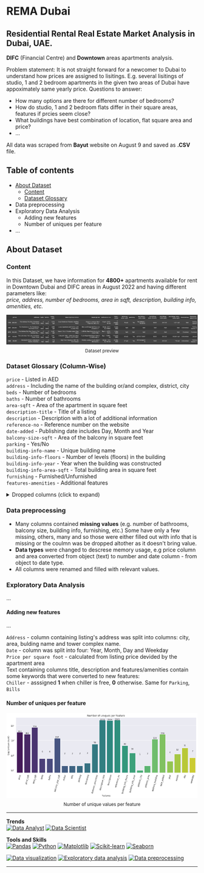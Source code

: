 # REMA Dubai

## Residential Rental Real Estate Market Analysis in Dubai, UAE.

**DIFC** (Financial Centre) and **Downtown** areas apartments analysis.

Problem statement:
It is not straight forward for a newcomer to Dubai to understand how prices are assigned to lisitings. E.g. several lisitings of studio, 1 and 2 bedroom apartments in the given two areas of Dubai have appoximately same yearly price. 
Questions to answer:
 - How many options are there for different number of bedrooms? 
 - How do studio, 1 and 2 bedroom flats differ in their square areas, features if prcies seem close?
 - What buildings have best combination of location, flat square area and price? 
 - ...


All data was scraped from **Bayut** website on August 9 and saved as **.CSV** file.

## Table of contents
- [About Dataset](#about-dataset)
	- [Content](i#content)
	- [Dataset Glossary](#dataset-glossary-column-wise)
- Data preprocessing
- Exploratory Data Analysis
	- Adding new features
	- Number of uniques per feature
- ...


## About Dataset

### Content

In this Dataset, we have information for **4800+** apartments available for rent in Downtown Dubai and DIFC areas in August 2022 and having different parameters like:  
*price, address, number of bedrooms, area in sqft, description, building info, amenities, etc.*

<p align="center">
	<img src="https://github.com/imeleges/REMA_Dubai/blob/main/img/dataframe.png?raw=true">
	<sub>Dataset preview</sub>
</p>


### Dataset Glossary (Column-Wise)

`price` -  Listed in AED  
`address` - Including the name of the building or/and complex, district, city  
`beds` - Number of bedrooms  
`baths` - Number of bathrooms  
`area-sqft` - Area of the apartment in square feet  
`description-title` - Title of a listing  
`description` - Description with a lot of additional information  
`reference-no` - Reference number on the website  
`date-added` - Publishing date includes Day, Month and Year  
`balcony-size-sqft` - Area of the balcony in square feet  
`parking` - Yes/No   
`building-info-name` - Unique building name  
`building-info-floors` - Number of levels (floors) in the building  
`building-info-year` - Year when the building was constructed   
`building-info-area-sqft` - Total building area in square feet  
`furnishing` - Furnished/Unfurnished   
`features-amenities` - Additional features  


<details>
<summary>Dropped columns (click to expand)</summary>

Those columns were dropped at the beginning of analysis

`apartmet-link-href` -  unnecessary for analysis   
`rent-frequency` - only Yearly listings were parsed  
`web-scraper-order` -  unnecessary for analysis   
`web-scraper-start-url` -  unnecessary for analysis   
`pagination` -  unnecessary for analysis   
`apartmet-link` -  unnecessary for analysis but could be added back later   
`building` -  only one name value and the rest is missing values  

</details>

### Data preprocessing

- Many columns contained **missing values** (e.g. number of bathrooms, balcony size, building info, furnishing, etc.) Some have only a few missing, others, many and so those were either filled out with info that is missing or the coulmn was be dropped altother as it doesn't bring value.
- **Data types** were changed to descrese memory usage, e.g price column and area converted from object (text) to number and date column - from object to date type.  
- All columns were renamed and filled with relevant values.

### Exploratory Data Analysis

...

#### Adding new features

...

`Address` - column containing listing's address was split into columns: city, area, bulding name and tower complex name.  
`Date` - column was split into four: Year, Month, Day and Weekday   
`Price per square foot` - calculated from listing price devided by the apartment area  
Text containing columns title, description and features/amenities contain some keywords that were converted to new features:  
`Chiller` - asssigned **1** when chiller is free, **0** otherwise. Same for `Parking`, `Bills`  


#### Number of uniques per feature

<p align="center">
	<img src="https://github.com/imeleges/REMA_Dubai/blob/main/img/num_of_uniq_pfeature.png?raw=true">
	<sub>Number of unique values per feature</sub>
</p>


***

**Trends**  
[![Data Analyst](https://img.shields.io/static/v1?label=trend&message=Data%20Analyst&color=218c74)](#)
[![Data Scientist](https://img.shields.io/static/v1?label=trend&message=Data%20Scientist&color=706fd3)](#)

**Tools and Skills**  
[![Pandas](https://img.shields.io/static/v1?label=tool&message=Pandas&color=40407a)](#) 
[![Python](https://img.shields.io/static/v1?label=tool&message=Python&color=33d9b2)](#) 
[![Matplotlib](https://img.shields.io/static/v1?label=tool&message=Matplotlib&color=706fd3)](#) 
[![Scikit-learn](https://img.shields.io/static/v1?label=tool&message=Sklearn&color=ff793f)](#) 
[![Seaborn](https://img.shields.io/static/v1?label=tool&message=Seaborn&color=ff5252)](#)  

[![Data visualization](https://img.shields.io/static/v1?label=skill&message=Data%20visualization&color=F97F51)](#) 
[![Exploratory data analysis](https://img.shields.io/static/v1?label=skill&message=Exploratory%20Data%20Analysis&color=82589F)](#) 
[![Data preprocessing](https://img.shields.io/static/v1?label=skill&message=Data%20Preprocessing&color=B33771)](#)  

***

